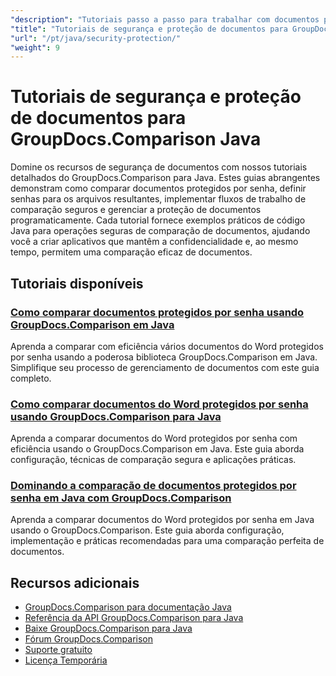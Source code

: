 ```yaml
---
"description": "Tutoriais passo a passo para trabalhar com documentos protegidos e implementar segurança em resultados de comparação com o GroupDocs.Comparison para Java."
"title": "Tutoriais de segurança e proteção de documentos para GroupDocs.Comparison Java"
"url": "/pt/java/security-protection/"
"weight": 9
---
```


# Tutoriais de segurança e proteção de documentos para GroupDocs.Comparison Java

Domine os recursos de segurança de documentos com nossos tutoriais detalhados do GroupDocs.Comparison para Java. Estes guias abrangentes demonstram como comparar documentos protegidos por senha, definir senhas para os arquivos resultantes, implementar fluxos de trabalho de comparação seguros e gerenciar a proteção de documentos programaticamente. Cada tutorial fornece exemplos práticos de código Java para operações seguras de comparação de documentos, ajudando você a criar aplicativos que mantêm a confidencialidade e, ao mesmo tempo, permitem uma comparação eficaz de documentos.

## Tutoriais disponíveis

### [Como comparar documentos protegidos por senha usando GroupDocs.Comparison em Java](./compare-protected-docs-groupdocs-comparison-java/)
Aprenda a comparar com eficiência vários documentos do Word protegidos por senha usando a poderosa biblioteca GroupDocs.Comparison em Java. Simplifique seu processo de gerenciamento de documentos com este guia completo.

### [Como comparar documentos do Word protegidos por senha usando GroupDocs.Comparison para Java](./compare-password-protected-word-docs-groupdocs-java/)
Aprenda a comparar documentos do Word protegidos por senha com eficiência usando o GroupDocs.Comparison em Java. Este guia aborda configuração, técnicas de comparação segura e aplicações práticas.

### [Dominando a comparação de documentos protegidos por senha em Java com GroupDocs.Comparison](./java-groupdocs-compare-password-protected-docs/)
Aprenda a comparar documentos do Word protegidos por senha em Java usando o GroupDocs.Comparison. Este guia aborda configuração, implementação e práticas recomendadas para uma comparação perfeita de documentos.

## Recursos adicionais

- [GroupDocs.Comparison para documentação Java](https://docs.groupdocs.com/comparison/java/)
- [Referência da API GroupDocs.Comparison para Java](https://reference.groupdocs.com/comparison/java/)
- [Baixe GroupDocs.Comparison para Java](https://releases.groupdocs.com/comparison/java/)
- [Fórum GroupDocs.Comparison](https://forum.groupdocs.com/c/comparison)
- [Suporte gratuito](https://forum.groupdocs.com/)
- [Licença Temporária](https://purchase.groupdocs.com/temporary-license/)
